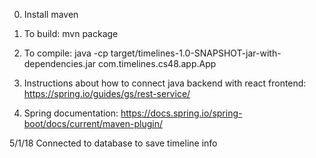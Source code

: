 0. Install maven

1. To build: mvn package

2. To compile: java -cp target/timelines-1.0-SNAPSHOT-jar-with-dependencies.jar com.timelines.cs48.app.App

3. Instructions about how to connect java backend with react frontend: https://spring.io/guides/gs/rest-service/

4. Spring documentation: https://docs.spring.io/spring-boot/docs/current/maven-plugin/

5/1/18
Connected to database to save timeline info
